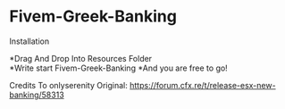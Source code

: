 # Fivem-Greek-Banking

Installation

*Drag And Drop Into Resources Folder                                                                                                                                                
*Write start Fivem-Greek-Banking
*And you are free to go!

Credits To onlyserenity Original: https://forum.cfx.re/t/release-esx-new-banking/58313
